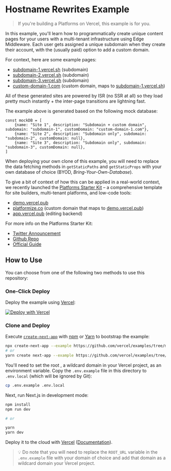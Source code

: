 # Hostname Rewrites Example

> If you're building a Platforms on Vercel, this example is for you.

In this example, you'll learn how to programmatically create unique content pages for your users with a multi-tenant infrastructure using Edge Middleware. Each user gets assigned a unique subdomain when they create their account, with the (usually paid) option to add a custom domain.

For context, here are some example pages:

- [subdomain-1.vercel.sh](https://subdomain-1.vercel.sh/) (subdomain)
- [subdomain-2.vercel.sh](https://subdomain-2.vercel.sh/) (subdomain)
- [subdomain-3.vercel.sh](https://subdomain-3.vercel.sh/) (subdomain)
- [custom-domain-1.com](https://custom-domain-1.com/) (custom domain, maps to [subdomain-1.vercel.sh](https://subdomain-1.vercel.sh/))

All of these generated sites are powered by ISR (no SSR at all) so they load pretty much instantly + the inter-page transitions are lightning fast.

The example above is generated based on the following mock database:

```
const mockDB = [
    {name: "Site 1", description: "Subdomain + custom domain", subdomain: "subdomain-1", customDomain: "custom-domain-1.com"},
    {name: "Site 2", description: "Subdomain only", subdomain: "subdomain-2", customDomain: null},
    {name: "Site 3", description: "Subdomain only", subdomain: "subdomain-3", customDomain: null},
]
```

When deploying your own clone of this example, you will need to replace the data fetching methods in `getStaticPaths` and `getStaticProps` with your own database of choice (BYOD, _Bring-Your-Own-Database_).

To give a bit of context of how this can be applied in a real-world context, we recently launched the [Platforms Starter Kit](https://demo.vercel.pub/platforms-starter-kit) – a comprehensive template for site builders, multi-tenant platforms, and low-code tools:

- [demo.vercel.pub](https://demo.vercel.pub)
- [platformize.co](https://platformize.co) (custom domain that maps to [demo.vercel.pub](https://demo.vercel.pub))
- [app.vercel.pub](https://app.vercel.pub) (editing backend)

For more info on the Platforms Starter Kit:
- [Twitter Announcement](https://twitter.com/vercel/status/1484237805941403655)
- [Github Repo](https://github.com/vercel/platforms)
- [Official Guide](https://vercel.com/guides/nextjs-multi-tenant-application)

## How to Use

You can choose from one of the following two methods to use this repository:

### One-Click Deploy

Deploy the example using [Vercel](https://vercel.com?utm_source=github&utm_medium=readme&utm_campaign=next-example):

[![Deploy with Vercel](https://vercel.com/button)](https://vercel.com/new/git/external?repository-url=https://github.com/vercel/examples/tree/main/edge-functions/hostname-rewrites&env=ROOT_URL&project-name=hostname-rewrites&repository-name=hostname-rewrites)

### Clone and Deploy

Execute [`create-next-app`](https://github.com/vercel/next.js/tree/canary/packages/create-next-app) with [npm](https://docs.npmjs.com/cli/init) or [Yarn](https://yarnpkg.com/lang/en/docs/cli/create/) to bootstrap the example:

```bash
npx create-next-app --example https://github.com/vercel/examples/tree/main/edge-functions/hostname-rewrites hostname-rewrites
# or
yarn create next-app --example https://github.com/vercel/examples/tree/main/edge-functions/hostname-rewrites hostname-rewrites
```

You'll need to set the root , a wildcard domain in your Vercel project, as an environment variable. Copy the `.env.example` file in this directory to `.env.local` (which will be ignored by Git):

```bash
cp .env.example .env.local
```

Next, run Next.js in development mode:

```bash
npm install
npm run dev

# or

yarn
yarn dev
```

Deploy it to the cloud with [Vercel](https://vercel.com/new?utm_source=github&utm_medium=readme&utm_campaign=edge-middleware-eap) ([Documentation](https://nextjs.org/docs/deployment)).

> 💡 Do note that you will need to replace the `ROOT_URL` variable in the `.env.example` file with your domain of choice and add that domain as a wildcard domain your Vercel project.
